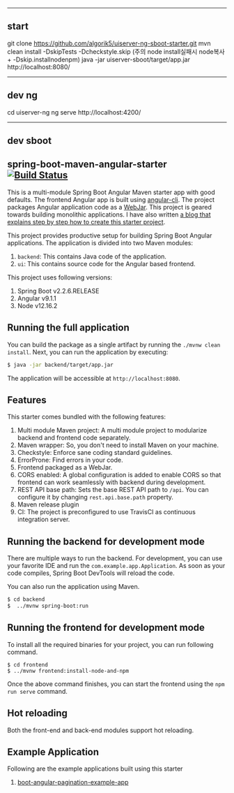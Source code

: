 

-----
start
-----
git clone https://github.com/algorik5/uiserver-ng-sboot-starter.git
mvn clean install -DskipTests -Dcheckstyle.skip (주의 node install실패시 node복사 + -Dskip.installnodenpm)
java -jar uiserver-sboot/target/app.jar
http://localhost:8080/


-----
dev ng
-----
cd uiserver-ng
ng serve
http://localhost:4200/

-----
dev sboot
-----












spring-boot-maven-angular-starter [![Build Status](https://travis-ci.org/shekhargulati/spring-boot-maven-angular-starter.svg?branch=master)](https://travis-ci.org/shekhargulati/spring-boot-maven-angular-starter)
-----

This is a multi-module Spring Boot Angular Maven starter app with good defaults.
The frontend Angular app is built using [angular-cli](https://cli.angular.io/). 
The project packages Angular application code as a [WebJar](https://www.webjars.org/). 
This project is geared towards building monolithic applications. 
I have also written [a blog that explains step by step how to create this starter project](https://shekhargulati.com/2017/11/08/a-minimalist-guide-to-building-spring-boot-angular-5-applications/).

This project provides productive setup for building Spring Boot Angular applications. 
The application is divided into two Maven modules:

1. `backend`: This contains Java code of the application.
2. `ui`: This contains source code for the Angular based frontend.

This project uses following versions:

1. Spring Boot v2.2.6.RELEASE
2. Angular v9.1.1
3. Node v12.16.2

## Running the full application

You can build the package as a single artifact by running the `./mvnw clean install`.
Next, you can run the application by executing:

```bash
$ java -jar backend/target/app.jar
```

The application will be accessible at `http://localhost:8080`.

## Features

This starter comes bundled with the following features:

1. Multi module Maven project: A multi module project to modularize backend and frontend code separately.
2. Maven wrapper: So, you don't need to install Maven on your machine.
3. Checkstyle: Enforce sane coding standard guidelines.
4. ErrorProne: Find errors in your code.
5. Frontend packaged as a WebJar.
6. CORS enabled: A global configuration is added to enable CORS so that frontend can work seamlessly with backend during development.
7. REST API base path: Sets the base REST API path to `/api`. You can configure it by changing `rest.api.base.path` property.
8. Maven release plugin
9. CI: The project is preconfigured to use TravisCI as continuous integration server.

## Running the backend for development mode

There are multiple ways to run the backend. For development, you can use your favorite IDE and run the
`com.example.app.Application`. As soon as your code compiles, Spring Boot DevTools will reload the code.

You can also run the application using Maven.

```bash
$ cd backend
$  ../mvnw spring-boot:run
```

## Running the frontend for development mode

To install all the required binaries for your project, you can run following command.

```
$ cd frontend
$ ../mvnw frontend:install-node-and-npm
```

Once the above command finishes, you can start the frontend using the `npm run serve` command.

## Hot reloading

Both the front-end and back-end modules support hot reloading.

## Example Application

Following are the example applications built using this starter

1. [boot-angular-pagination-example-app](https://github.com/shekhargulati/boot-angular-pagination-example-app)